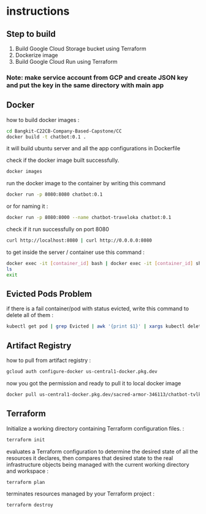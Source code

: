# instructions

## Step to build
1. Build Google Cloud Storage bucket using Terraform
2. Dockerize image
3. Build Google Cloud Run using Terraform

### Note: make service account from GCP and create JSON key and put the key in the same directory with main app

## Docker
how to build docker images :
```bash 
cd Bangkit-C22CB-Company-Based-Capstone/CC
docker build -t chatbot:0.1 .
```
it will build ubuntu server and all the app configurations in Dockerfile

check if the docker image built successfully.
```bash
docker images
```
run the docker image to the container by writing this command
```bash
docker run -p 8080:8080 chatbot:0.1
```
or for naming it :
```bash
docker run -p 8080:8000 --name chatbot-traveloka chatbot:0.1
```
check if it run successfully on port 8080
```bash
curl http://localhost:8080 | curl http://0.0.0.0:8080
```
to get inside the server / container use this command :
```bash
docker exec -it [container_id] bash | docker exec -it [container_id] sh
ls
exit
```
## Evicted Pods Problem
if there is a fail container/pod with status evicted, write this command to delete all of them :
```bash
kubectl get pod | grep Evicted | awk '{print $1}' | xargs kubectl delete pod
```

## Artifact Registry
how to pull from artifact registry :

```bash
gcloud auth configure-docker us-central1-docker.pkg.dev
```
now you got the permission and ready to pull it to local docker image
```bash
docker pull us-central1-docker.pkg.dev/sacred-armor-346113/chatbot-tvlk/chatbot-app:0.1
```

## Terraform
Initialize a working directory containing Terraform configuration files. :
```bash
terraform init
```
evaluates a Terraform configuration to determine the desired state of all the resources it declares, then compares that desired state to the real infrastructure objects being managed with the current working directory and workspace :
```bash
terraform plan
```

terminates resources managed by your Terraform project :
```bash
terraform destroy
```
